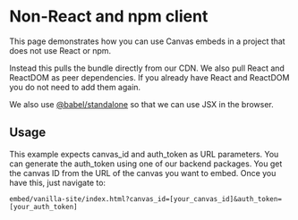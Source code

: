 # Non-React and npm client

This page demonstrates how you can use Canvas embeds in a project that does not use React or npm.

Instead this pulls the bundle directly from our CDN. We also pull React and ReactDOM as peer dependencies. If you already have React and ReactDOM you do not need to add them again.

We also use [@babel/standalone](https://babeljs.io/docs/babel-standalone) so that we can use JSX in the browser.

## Usage

This example expects canvas_id and auth_token as URL parameters. You can generate the auth_token using one of our backend packages. You get the canvas ID from the URL of the canvas you want to embed. Once you have this, just navigate to:

`embed/vanilla-site/index.html?canvas_id=[your_canvas_id]&auth_token=[your_auth_token]`
